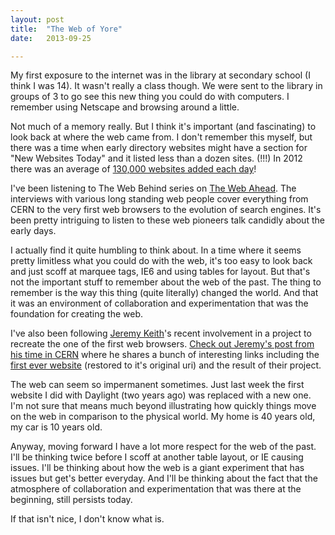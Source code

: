 ```yaml
---
layout: post
title:  "The Web of Yore"
date:   2013-09-25

---
```


My first exposure to the internet was in the library at secondary school (I think I was 14). It wasn't really a class though. We were sent to the library in groups of 3 to go see this new thing you could do with computers. I remember using Netscape and browsing around a little.

Not much of a memory really. But I think it's important (and fascinating) to look back at where the web came from. I don't remember this myself, but there was a time when early directory websites might have a section for "New Websites Today" and it listed less than a dozen sites. (!!!) In 2012 there was an average of [130,000 websites added each day](http://royal.pingdom.com/2013/01/16/internet-2012-in-numbers/)!

I've been listening to The Web Behind series on [The Web Ahead](http://5by5.tv/webahead). The interviews with various long standing web people cover everything from CERN to the very first web browsers to the evolution of search engines. It's been pretty intriguing to listen to these web pioneers talk candidly about the early days.

I actually find it quite humbling to think about. In a time where it seems pretty limitless what you could do with the web, it's too easy to look back and just scoff at marquee tags, IE6 and using tables for layout. But that's not the important stuff to remember about the web of the past. The thing to remember is the way this thing (quite literally) changed the world. And that it was an environment of collaboration and experimentation that was the foundation for creating the web.

I've also been following [Jeremy Keith](http://adactio.com)'s recent involvement in a project to recreate the one of the first web browsers. [Check out Jeremy's post from his time in CERN](http://adactio.com/journal/6507/) where he shares a bunch of interesting links including the [first ever website](http://info.cern.ch/hypertext/WWW/TheProject.html) (restored to it's original uri) and the result of their project.

The web can seem so impermanent sometimes. Just last week the first website I did with Daylight (two years ago) was replaced with a new one. I'm not sure that means much beyond illustrating how quickly things move on the web in comparison to the physical world. My home is 40 years old, my car is 10 years old. 

Anyway, moving forward I have a lot more respect for the web of the past. I'll be thinking twice before I scoff at another table layout, or IE causing issues. I'll be thinking about how the web is a giant experiment that has issues but get's better everyday. And I'll be thinking about the fact that the atmosphere of collaboration and experimentation that was there at the beginning, still persists today.

If that isn't nice, I don't know what is.